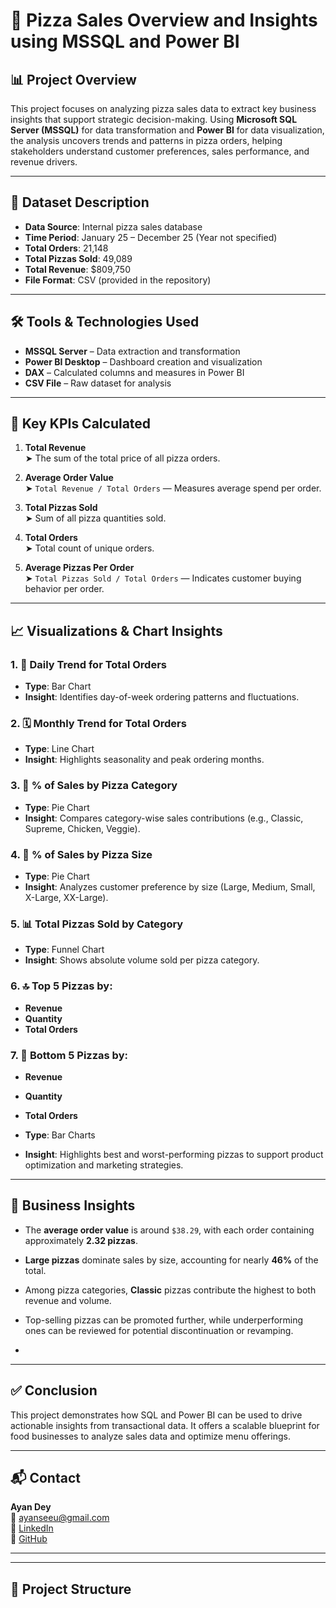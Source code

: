 # 🍕 Pizza Sales Overview and Insights using MSSQL and Power BI

## 📊 Project Overview

This project focuses on analyzing pizza sales data to extract key business insights that support strategic decision-making. Using **Microsoft SQL Server (MSSQL)** for data transformation and **Power BI** for data visualization, the analysis uncovers trends and patterns in pizza orders, helping stakeholders understand customer preferences, sales performance, and revenue drivers.

---

## 🧾 Dataset Description

- **Data Source**: Internal pizza sales database
- **Time Period**: January 25 – December 25 (Year not specified)
- **Total Orders**: 21,148
- **Total Pizzas Sold**: 49,089
- **Total Revenue**: $809,750
- **File Format**: CSV (provided in the repository)

---

## 🛠 Tools & Technologies Used

- **MSSQL Server** – Data extraction and transformation
- **Power BI Desktop** – Dashboard creation and visualization
- **DAX** – Calculated columns and measures in Power BI
- **CSV File** – Raw dataset for analysis

---

## 📌 Key KPIs Calculated

1. **Total Revenue**  
   ➤ The sum of the total price of all pizza orders.

2. **Average Order Value**  
   ➤ `Total Revenue / Total Orders` — Measures average spend per order.

3. **Total Pizzas Sold**  
   ➤ Sum of all pizza quantities sold.

4. **Total Orders**  
   ➤ Total count of unique orders.

5. **Average Pizzas Per Order**  
   ➤ `Total Pizzas Sold / Total Orders` — Indicates customer buying behavior per order.

---

## 📈 Visualizations & Chart Insights

### 1. 📅 Daily Trend for Total Orders
- **Type**: Bar Chart
- **Insight**: Identifies day-of-week ordering patterns and fluctuations.

### 2. 🗓️ Monthly Trend for Total Orders
- **Type**: Line Chart
- **Insight**: Highlights seasonality and peak ordering months.

### 3. 🧀 % of Sales by Pizza Category
- **Type**: Pie Chart
- **Insight**: Compares category-wise sales contributions (e.g., Classic, Supreme, Chicken, Veggie).

### 4. 🍕 % of Sales by Pizza Size
- **Type**: Pie Chart
- **Insight**: Analyzes customer preference by size (Large, Medium, Small, X-Large, XX-Large).

### 5. 📊 Total Pizzas Sold by Category
- **Type**: Funnel Chart
- **Insight**: Shows absolute volume sold per pizza category.

### 6. 🔝 Top 5 Pizzas by:
- **Revenue**
- **Quantity**
- **Total Orders**

### 7. 🔻 Bottom 5 Pizzas by:
- **Revenue**
- **Quantity**
- **Total Orders**

- **Type**: Bar Charts
- **Insight**: Highlights best and worst-performing pizzas to support product optimization and marketing strategies.

---

## 📌 Business Insights

- The **average order value** is around `$38.29`, with each order containing approximately **2.32 pizzas**.
- **Large pizzas** dominate sales by size, accounting for nearly **46%** of the total.
- Among pizza categories, **Classic** pizzas contribute the highest to both revenue and volume.
- Top-selling pizzas can be promoted further, while underperforming ones can be reviewed for potential discontinuation or revamping.

- 
---

## ✅ Conclusion

This project demonstrates how SQL and Power BI can be used to drive actionable insights from transactional data. It offers a scalable blueprint for food businesses to analyze sales data and optimize menu offerings.

---

## 📬 Contact

**Ayan Dey**  
📧 ayanseeu@gmail.com  
🔗 [LinkedIn](https://www.linkedin.com/in/ayan-d1/)  
🔗 [GitHub](https://github.com/ayanseeu)

---



---

## 📁 Project Structure
